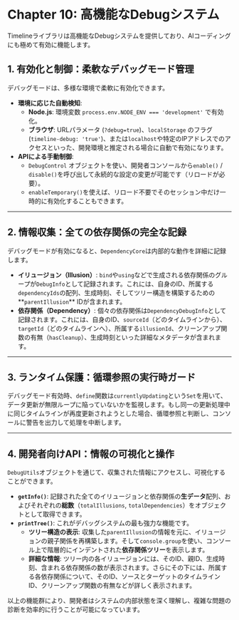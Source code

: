 # Chapter 10: 高機能なDebugシステム


Timelineライブラリは高機能なDebugシステムを提供しており、AIコーディングにも極めて有効に機能します。

## 1. 有効化と制御：柔軟なデバッグモード管理

デバッグモードは、多様な環境で柔軟に有効化できます。

* **環境に応じた自動検知**:
    * **Node.js**: 環境変数 `process.env.NODE_ENV === 'development'` で有効化。
    * **ブラウザ**: URLパラメータ (`?debug=true`)、`localStorage` のフラグ (`timeline-debug: 'true'`)、または`localhost`や特定のIPアドレスでのアクセスといった、開発環境と推定される場合に自動で有効になります。
* **APIによる手動制御**:
    * `DebugControl` オブジェクトを使い、開発者コンソールから`enable()` / `disable()`を呼び出して永続的な設定の変更が可能です（リロードが必要）。
    * `enableTemporary()`を使えば、リロード不要でそのセッション中だけ一時的に有効化することもできます。

---

## 2. 情報収集：全ての依存関係の完全な記録

デバッグモードが有効になると、`DependencyCore`は内部的な動作を詳細に記録します。

* **イリュージョン（Illusion）**: `bind`や`using`などで生成される依存関係のグループが`DebugInfo`として記録されます。これには、自身のID、所属する`dependencyIds`の配列、生成時刻、そしてツリー構造を構築するための**`parentIllusion`** IDが含まれます。
* **依存関係（Dependency）**: 個々の依存関係は`DependencyDebugInfo`として記録されます。これには、自身のID、`sourceId`（どのタイムラインから）、`targetId`（どのタイムラインへ）、所属する`illusionId`、クリーンアップ関数の有無（`hasCleanup`）、生成時刻といった詳細なメタデータが含まれます。

---

## 3. ランタイム保護：循環参照の実行時ガード

デバッグモード有効時、`define`関数は`currentlyUpdating`という`Set`を用いて、データ更新が無限ループに陥っていないかを監視します。もし同一の更新処理中に同じタイムラインが再度更新されようとした場合、循環参照と判断し、コンソールに警告を出力して処理を中断します。

---

## 4. 開発者向けAPI：情報の可視化と操作

`DebugUtils`オブジェクトを通じて、収集された情報にアクセスし、可視化することができます。

* **`getInfo()`**: 記録された全てのイリュージョンと依存関係の**生データ**配列、およびそれぞれの**総数**（`totalIllusions`, `totalDependencies`）をオブジェクトとして取得できます。
* **`printTree()`**: これがデバッグシステムの最も強力な機能です。
    * **ツリー構造の表示**: 収集した`parentIllusion`の情報を元に、イリュージョンの親子関係を再構築します。そして`console.group`を使い、コンソール上で階層的にインデントされた**依存関係ツリー**を表示します。
    * **詳細な情報**: ツリー内の各イリュージョンには、そのID、親ID、生成時刻、含まれる依存関係の数が表示されます。さらにその下には、所属する各依存関係について、そのID、ソースとターゲットのタイムラインID、クリーンアップ関数の有無などが詳しく表示されます。

以上の機能群により、開発者はシステムの内部状態を深く理解し、複雑な問題の診断を効率的に行うことが可能になっています。